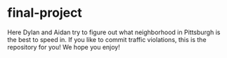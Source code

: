 # final-project

Here Dylan and Aidan try to figure out what neighborhood in Pittsburgh is the best to speed in. If you like to commit traffic violations, this is the repository for you! We hope you enjoy!